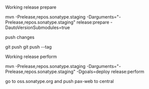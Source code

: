Working release prepare

mvn -Prelease,repos.sonatype.staging -Darguments="-Prelease,repos.sonatype.staging" release:prepare -DautoVersionSubmodules=true

push changes

git push
git push --tag

Working release perform

mvn -Prelease,repos.sonatype.staging -Darguments="-Prelease,repos.sonatype.staging" -Dgoals=deploy release:perform


go to oss.sonatype.org and push pax-web to central

